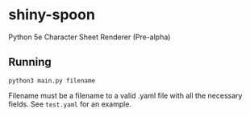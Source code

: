 # shiny-spoon
Python 5e Character Sheet Renderer (Pre-alpha)

## Running
```angular2html
python3 main.py filename
```

Filename must be a filename to a valid .yaml file with all the necessary fields. 
See `test.yaml` for an example.
